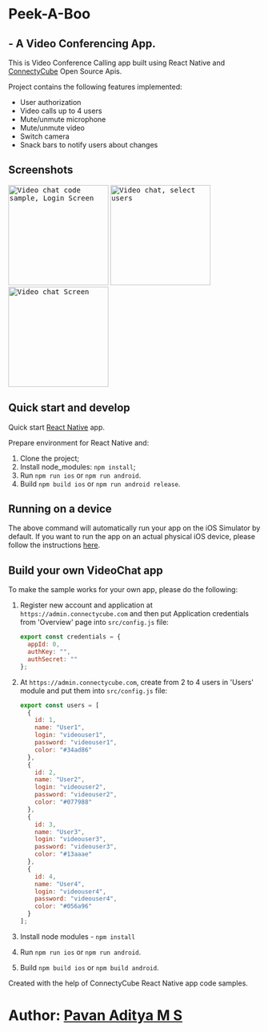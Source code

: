 # Peek-A-Boo
## - A Video Conferencing App.

This is Video Conference Calling app built using React Native and [ConnectyCube](https://connectycube.com) Open Source Apis.

Project contains the following features implemented:

- User authorization
- Video calls up to 4 users
- Mute/unmute microphone
- Mute/unmute video
- Switch camera
- Snack bars to notify users about changes

## Screenshots

<kbd><img alt="Video chat code sample, Login Screen" src="https://developers.connectycube.com/docs/_images/code_samples/reactnative/reactnative_codesample_video_login.PNG" width="200" /></kbd> <kbd><img alt="Video chat, select users" src="https://developers.connectycube.com/docs/_images/code_samples/reactnative/reactnative_codesample_video_select_users.PNG" width="200" /></kbd> <kbd><img alt="Video chat Screen" src="https://developers.connectycube.com/docs/_images/code_samples/reactnative/reactnative_codesample_video_video.PNG" width="200" /></kbd>

## Quick start and develop

Quick start [React Native](https://facebook.github.io/react-native/docs/getting-started.html) app.

Prepare environment for React Native and:

1. Clone the project;
2. Install node_modules: `npm install`;
3. Run `npm run ios` or `npm run android`.
4. Build `npm build ios` or `npm run android release`.

## Running on a device

The above command will automatically run your app on the iOS Simulator by default. If you want to run the app on an actual physical iOS device, please follow the instructions [here](https://facebook.github.io/react-native/docs/running-on-device).

## Build your own VideoChat app

To make the sample works for your own app, please do the following:

1.  Register new account and application at `https://admin.connectycube.com` and then put Application credentials from 'Overview' page into `src/config.js` file:

    ```javascript
    export const credentials = {
      appId: 0,
      authKey: "",
      authSecret: ""
    };
    ```

2.  At `https://admin.connectycube.com`, create from 2 to 4 users in 'Users' module and put them into `src/config.js` file:

    ```javascript
    export const users = [
      {
        id: 1,
        name: "User1",
        login: "videouser1",
        password: "videouser1",
        color: "#34ad86"
      },
      {
        id: 2,
        name: "User2",
        login: "videouser2",
        password: "videouser2",
        color: "#077988"
      },
      {
        id: 3,
        name: "User3",
        login: "videouser3",
        password: "videouser3",
        color: "#13aaae"
      },
      {
        id: 4,
        name: "User4",
        login: "videouser4",
        password: "videouser4",
        color: "#056a96"
      }
    ];
    ```

3. Install node modules - `npm install`
4. Run `npm run ios` or `npm run android`.
5. Build `npm build ios` or `npm build android`.

Created with the help of ConnectyCube React Native app code samples.

# Author: [Pavan Aditya M S](https://pavanaditya.com)